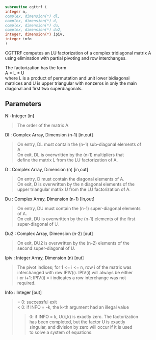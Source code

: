 ```fortran  
subroutine cgttrf (  
integer n,  
complex, dimension(*) dl,  
complex, dimension(*) d,  
complex, dimension(*) du,  
complex, dimension(*) du2,  
integer, dimension(*) ipiv,  
integer info  
)  
```  
  
CGTTRF computes an LU factorization of a complex tridiagonal matrix A  
using elimination with partial pivoting and row interchanges.  
  
The factorization has the form  
A = L * U  
where L is a product of permutation and unit lower bidiagonal  
matrices and U is upper triangular with nonzeros in only the main  
diagonal and first two superdiagonals.  
  
## Parameters  
N : Integer [in]  
> The order of the matrix A.  
  
Dl : Complex Array, Dimension (n-1) [in,out]  
> On entry, DL must contain the (n-1) sub-diagonal elements of  
> A.  
> On exit, DL is overwritten by the (n-1) multipliers that  
> define the matrix L from the LU factorization of A.  
  
D : Complex Array, Dimension (n) [in,out]  
> On entry, D must contain the diagonal elements of A.  
> On exit, D is overwritten by the n diagonal elements of the  
> upper triangular matrix U from the LU factorization of A.  
  
Du : Complex Array, Dimension (n-1) [in,out]  
> On entry, DU must contain the (n-1) super-diagonal elements  
> of A.  
> On exit, DU is overwritten by the (n-1) elements of the first  
> super-diagonal of U.  
  
Du2 : Complex Array, Dimension (n-2) [out]  
> On exit, DU2 is overwritten by the (n-2) elements of the  
> second super-diagonal of U.  
  
Ipiv : Integer Array, Dimension (n) [out]  
> The pivot indices; for 1 <= i <= n, row i of the matrix was  
> interchanged with row IPIV(i).  IPIV(i) will always be either  
> i or i+1; IPIV(i) = i indicates a row interchange was not  
> required.  
  
Info : Integer [out]  
> = 0:  successful exit  
> < 0:  if INFO = -k, the k-th argument had an illegal value  
> > 0:  if INFO = k, U(k,k) is exactly zero. The factorization  
> has been completed, but the factor U is exactly  
> singular, and division by zero will occur if it is used  
> to solve a system of equations.  
  
